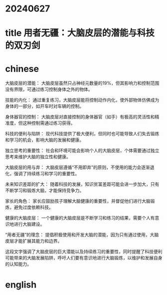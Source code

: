
# 20240627

# title 用者无疆：大脑皮层的潜能与科技的双刃剑

# chinese 

大脑皮层的潜能： 大脑皮层虽然只占神经元数量的19%，但其影响力和控制范围没有界限，可通过练习控制身体之外的物体。

技能的内化： 通过重复练习，大脑皮层能将控制动作内化，使外部物体仿佛成为身体的一部分，如开车时对车辆的控制。

身体器官的控制： 大脑皮层对直接控制的身体器官（如手）有极高的灵活性和精准度，但这种控制需通过练习获得。

科技的便利与陷阱： 现代科技提供了极大便利，但同时也可能导致人们失去锻炼和学习的机会，影响大脑的发展和健康。

独立思考的重要性： 社会和环境可能会影响个人的大脑皮层，个体需要通过独立思考来维护大脑的独立性和健康。

大脑皮层的用与弃： 大脑皮层遵循“不用即弃”的原则，不使用的能力会逐渐退化，强调了持续练习和学习的重要性。

未来知识差距的扩大： 随着科技的发展，知识贫富差距可能会进一步加大，只有不断学习和锻炼大脑，才能保持竞争力。

家长的角色： 家长应鼓励孩子理解大脑健康的重要性，并督促他们进行大脑锻炼，避免过度依赖科技。

健康的大脑皮层： 一个健康的大脑皮层是不断学习和练习的结果，需要个人有意识地进行大脑建设。

“用者无疆”的理念： 提倡积极使用和开发大脑的潜能，因为只有通过使用，大脑皮层才能扩展其能力和边界。

这段文字强调了大脑皮层的巨大潜能以及持续练习的重要性，同时提醒了科技便利可能带来的大脑发展陷阱，呼吁人们要有意识地进行大脑锻炼，以维护和发展自身的认知能力。

# english

